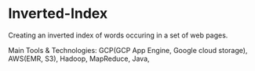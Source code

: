 # Inverted-Index
Creating an inverted index of words occuring in a set of web pages.

Main Tools & Technologies: 
GCP(GCP App Engine, Google cloud storage), AWS(EMR, S3), Hadoop, MapReduce, Java, 
